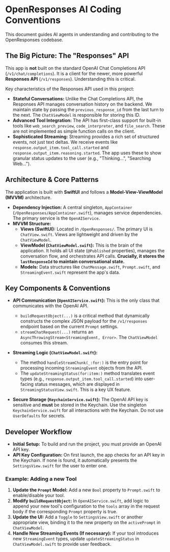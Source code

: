 # OpenResponses AI Coding Conventions

This document guides AI agents in understanding and contributing to the OpenResponses codebase.

## The Big Picture: The "Responses" API

This app is **not** built on the standard OpenAI Chat Completions API (`/v1/chat/completions`). It is a client for the newer, more powerful **Responses API** (`/v1/responses`). Understanding this is critical.

Key characteristics of the Responses API used in this project:

- **Stateful Conversations:** Unlike the Chat Completions API, the Responses API manages conversation history on the backend. We maintain state by passing the `previous_response_id` from the last turn to the next. The `ChatViewModel` is responsible for storing this ID.
- **Advanced Tool Integration:** The API has first-class support for built-in tools like `web_search_preview`, `code_interpreter`, and `file_search`. These are not implemented as simple function calls on the client.
- **Sophisticated Streaming:** Streaming provides a rich set of structured events, not just text deltas. We receive events like `response.output_item.tool_call.started` and `response.output_item.reasoning.started`. The app uses these to show granular status updates to the user (e.g., "Thinking...", "Searching Web...").

## Architecture & Core Patterns

The application is built with **SwiftUI** and follows a **Model-View-ViewModel (MVVM)** architecture.

- **Dependency Injection:** A central singleton, `AppContainer` (`/OpenResponses/AppContainer.swift`), manages service dependencies. The primary service is the `OpenAIService`.
- **MVVM Structure:**
  - **Views (SwiftUI):** Located in `/OpenResponses/`. The primary UI is `ChatView.swift`. Views are lightweight and driven by the `ChatViewModel`.
  - **ViewModel (`ChatViewModel.swift`):** This is the brain of the application. It holds all UI state (`@Published` properties), manages the conversation flow, and orchestrates API calls. **Crucially, it stores the `lastResponseId` to maintain conversational state.**
  - **Models:** Data structures like `ChatMessage.swift`, `Prompt.swift`, and `StreamingEvent.swift` represent the app's data.

## Key Components & Conventions

- **API Communication (`OpenAIService.swift`):** This is the only class that communicates with the OpenAI API.

  - `buildRequestObject(...)` is a critical method that dynamically constructs the complex JSON payload for the `/v1/responses` endpoint based on the current `Prompt` settings.
  - `streamChatRequest(...)` returns an `AsyncThrowingStream<StreamingEvent, Error>`. The `ChatViewModel` consumes this stream.

- **Streaming Logic (`ChatViewModel.swift`):**

  - The method `handleStreamChunk(_:for:)` is the entry point for processing incoming `StreamingEvent` objects from the API.
  - The `updateStreamingStatus(for:item:)` method translates event types (e.g., `response.output_item.tool_call.started`) into user-facing status messages, which are displayed in `StreamingStatusView.swift`. This is a key UX feature.

- **Secure Storage (`KeychainService.swift`):** The OpenAI API key is sensitive and **must** be stored in the Keychain. Use the singleton `KeychainService.swift` for all interactions with the Keychain. Do not use `UserDefaults` for secrets.

## Developer Workflow

- **Initial Setup:** To build and run the project, you must provide an OpenAI API key.
- **API Key Configuration:** On first launch, the app checks for an API key in the Keychain. If none is found, it automatically presents the `SettingsView.swift` for the user to enter one.

### Example: Adding a new Tool

1.  **Update the `Prompt` Model:** Add a new `Bool` property to `Prompt.swift` to enable/disable your tool.
2.  **Modify `buildRequestObject`:** In `OpenAIService.swift`, add logic to append your new tool's configuration to the `tools` array in the request body if the corresponding `Prompt` property is true.
3.  **Update the UI:** Add a `Toggle` to `SettingsView.swift` or another appropriate view, binding it to the new property on the `activePrompt` in `ChatViewModel`.
4.  **Handle New Streaming Events (If necessary):** If your tool introduces new `StreamingEvent` types, update `updateStreamingStatus` in `ChatViewModel.swift` to provide user feedback.
